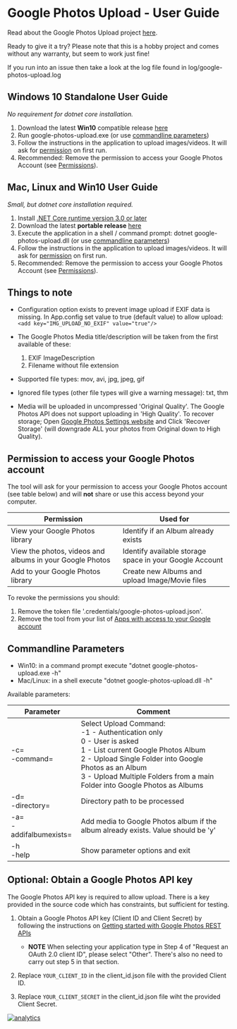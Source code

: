 # Google Photos Upload - User Guide
Read about the Google Photos Upload project [here](README.md).

Ready to give it a try? Please note that this is a hobby project and comes without any warranty, but seem to work just fine!

If you run into an issue then take a look at the log file found in log/google-photos-upload.log


## Windows 10 Standalone User Guide
*No requirement for dotnet core installation.*
1. Download the latest **Win10** compatible release [here](https://github.com/runerasmussen/google-photos-upload/releases/latest)
2. Run google-photos-upload.exe (or use [commandline parameters](#Commandline-Parameters))
3. Follow the instructions in the application to upload images/videos.
   It will ask for [permission](#Permission-to-access-your-Google-Photos-account) on first run.
4. Recommended: Remove the permission to access your Google Photos Account (see [Permissions](#Permission-to-access-your-Google-Photos-account)).

## Mac, Linux and Win10 User Guide
*Small, but dotnet core installation required.*
1. Install [.NET Core runtime version 3.0 or later](https://www.microsoft.com/net/download)
2. Download the latest **portable release** [here](https://github.com/runerasmussen/google-photos-upload/releases/latest)
3. Execute the application in a shell / command prompt: dotnet google-photos-upload.dll 
   (or use [commandline parameters](#Commandline-Parameters))
4. Follow the instructions in the application to upload images/videos.
   It will ask for [permission](#Permission-to-access-your-Google-Photos-account) on first run.
5. Recommended: Remove the permission to access your Google Photos Account (see [Permissions](#Permission-to-access-your-Google-Photos-account)).


## Things to note
 * Configuration option exists to prevent image upload if EXIF data is missing.
    In App.config set value to true (default value) to allow upload: `<add key="IMG_UPLOAD_NO_EXIF" value="true"/>`

 * The Google Photos Media title/description will be taken from the first available of these:
   1.  EXIF ImageDescription
   2. Filename without file extension

 * Supported file types: mov, avi, jpg, jpeg, gif
 
 * Ignored file types (other file types will give a warning message): txt, thm

 * Media will be uploaded in uncompressed 'Original Quality'. The Google Photos API does not support uploading in 'High Quality'. 
   To recover storage; Open [Google Photos Settings website](https://photos.google.com/settings) and 
   Click 'Recover Storage' (will downgrade ALL your photos from Original down to High Quality).


## Permission to access your Google Photos account
The tool will ask for your permission to access your Google Photos account (see table below) and will **not** share or use this access beyond your computer.

Permission | Used for
------------ | -------------
View your Google Photos library | Identify if an Album already exists
View the photos, videos and albums in your Google Photos | Identify available storage space in your Google Account
Add to your Google Photos library | Create new Albums and upload Image/Movie files

To revoke the permissions you should:
1. Remove the token file '.credentials/google-photos-upload.json'.
2. Remove the tool from your list of [Apps with access to your Google account](https://myaccount.google.com/permissions)


## Commandline Parameters
 * Win10: in a command prompt execute "dotnet google-photos-upload.exe -h"
 * Mac/Linux: in a shell execute "dotnet google-photos-upload.dll -h"

Available parameters:

Parameter | Comment
--------- | -----------
-c=<br />-command= | Select Upload Command:<br/>-1 - Authentication only<br/>0 - User is asked<br/>1 - List current Google Photos Album<br/>2 - Upload Single Folder into Google Photos as an Album<br/>3 - Upload Multiple Folders from a main Folder into Google Photos as Albums
-d=<br/>-directory= | Directory path to be processed
-a=<br/>-addifalbumexists= | Add media to Google Photos album if the album already exists. Value should be 'y'
-h<br/>-help | Show parameter options and exit


## Optional: Obtain a Google Photos API key
The Google Photos API key is required to allow upload.
There is a key provided in the source code which has constraints, but sufficient for testing.
1. Obtain a Google Photos API key (Client ID and Client Secret) by following the instructions on [Getting started with Google Photos REST APIs](https://developers.google.com/photos/library/guides/get-started)

    * **NOTE** When selecting your application type in Step 4 of "Request an OAuth 2.0 client ID", please select "Other". There's also no need to carry out step 5 in that section.

2. Replace `YOUR_CLIENT_ID` in the client_id.json file with the provided Client ID. 
3. Replace `YOUR_CLIENT_SECRET` in the client_id.json file wiht the provided Client Secret.


[![analytics](https://www.google-analytics.com/collect?v=1&t=pageview&tid=UA-3234978-2&cid=4baccbc6-a605-4558-9dd4-ccb8899aa950&dp=%2FUSER_GUIDE.md&dh=github.com
)]()
